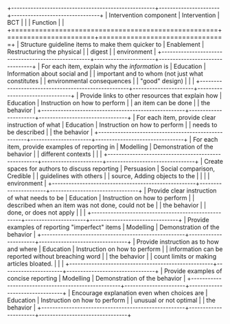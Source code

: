+----------------------------------------------------+----------------------+--------------------------------+
| Intervention component                             | Intervention         | BCT                            |
|                                                    | Function             |                                |
+====================================================+======================+================================+
| Structure guideline items to make them quicker to  | Enablement           | Restructuring the physical     |
| digest                                             |                      | environment                    |
+----------------------------------------------------+----------------------+--------------------------------+
| For each item, explain why the *information* is    | Education            | Information about social and   |
| important and to whom (not just what constitutes   |                      | environmental consequences     |
| "good" design)                                     |                      |                                |
+----------------------------------------------------+----------------------+--------------------------------+
| Provide links to other resources that explain how  | Education            | Instruction on how to perform  |
| an item can be done                                |                      | the behavior                   |
+----------------------------------------------------+----------------------+--------------------------------+
| For each item, provide clear instruction of what   | Education            | Instruction on how to perform  |
| needs to be described                              |                      | the behavior                   |
+----------------------------------------------------+----------------------+--------------------------------+
| For each item, provide examples of reporting in    | Modelling            | Demonstration of the behavior  |
| different contexts                                 |                      |                                |
+----------------------------------------------------+----------------------+--------------------------------+
| Create spaces for authors to discuss reporting     | Persuasion           | Social comparison, Credible    |
| guidelines with others                             |                      | source, Adding objects to the  |
|                                                    |                      | environment                    |
+----------------------------------------------------+----------------------+--------------------------------+
| Provide clear instruction of what needs to be      | Education            | Instruction on how to perform  |
| described when an item was not done, could not be  |                      | the behavior                   |
| done, or does not apply                            |                      |                                |
+----------------------------------------------------+----------------------+--------------------------------+
| Provide examples of reporting "imperfect" items    | Modelling            | Demonstration of the behavior  |
+----------------------------------------------------+----------------------+--------------------------------+
| Provide instruction as to how and where            | Education            | Instruction on how to perform  |
| information can be reported without breaching word |                      | the behavior                   |
| count limits or making articles bloated.           |                      |                                |
+----------------------------------------------------+----------------------+--------------------------------+
| Provide examples of concise reporting              | Modelling            | Demonstration of the behavior  |
+----------------------------------------------------+----------------------+--------------------------------+
| Encourage explanation even when choices are        | Education            | Instruction on how to perform  |
| unusual or not optimal                             |                      | the behavior                   |
+----------------------------------------------------+----------------------+--------------------------------+